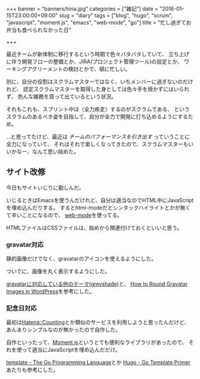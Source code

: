 +++
banner = "banners/hina.jpg"
categories = ["雑記"]
date = "2016-01-15T23:00:00+09:00"
slug = "diary"
tags = ["blog", "hugo", "scrum", "javascript", "moment.js", "emacs", "web-mode", "go"]
title = "忙し過ぎてお弁当も食べられなかった日"

+++

最近チームが新体制に移行するという時期で色々バタバタしていて、
立ち上げに伴う開発フローの整備とか、JIRA(プロジェクト管理ツール)の設定とか、
ワーキングアグリーメントの検討とかで、頓に忙しい。

別に、自分の役割はスクラムマスターではなく、いちメンバーに過ぎないのだけれど、
認定スクラムマスターを取得した身としては色々手を焼かずにはいられず、
色んな雑務を買って出ているという状況。

それもこれも、スプリント中は〈全力疾走〉するのがスクラムである、
というスクラムのあるべき姿を目指して、自分が全力で開発に打ち込めるようにするため。

…と思ってたけど、最近は *チームのパフォーマンスを引き出す* っていうことに全力になっていて、
それはそれで楽しくなってきたので、スクラムマスターもいいかなー、なんて思い始めた。

## サイト改修 ##

今日もサイトいじりに勤しんだ。

いじるときはEmacsを使うんだけれど、自分は適当なのでHTML中にJavaScriptを埋め込んだりする。
するとhtml-modeだとシンタックハイライトとかが無くて辛いことになるので、
[web-mode](http://web-mode.org/)を使ってる。

HTMLファイルはCSSファイルは、始めから関連付けておくといいと思う。

### gravatar対応 ###
静的画像だけでなく、gravatarのアイコンを使えるようにした。

ついでに、画像を丸く表示するようにした。

[gravatarに対応している他のテーマ(greyshade)](https://github.com/cxfksword/greyshade/blob/28fb061bb674a2add89724dfbbf167f88f381d40/layouts/partials/header.html)と、
[How to Round Gravatar Images in WordPress](http://tdwp.us/round-gravatar-images-wordpress/)を参考にした。

### 記念日対応 ###

最初は[Hatena::Counting](http://counting.hatelabo.jp/)とか類似のサービスを利用しようと思ったんだけど、
あんまりシンプルなのが無かったので自作した。

自作といったって、[Moment.js](http://momentjs.com/)というとても便利なライブラリがあったので、
それを使って適当にJavaScriptを埋め込んだだけ。

[template - The Go Programming Language](https://golang.org/pkg/text/template/)とか
[Hugo - Go Template Primer](https://gohugo.io/templates/go-templates/)あたりも参考にした。
